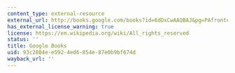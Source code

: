 ```yaml
---
content_type: external-resource
external_url: http://books.google.com/books?id=6dDxCwAAQBAJ&pg=PAfrontcover
has_external_license_warning: true
license: https://en.wikipedia.org/wiki/All_rights_reserved
status: ''
title: Google Books
uid: 93c2804e-e592-4ed6-854e-87e0b9bf674d
wayback_url: ''
---
```

